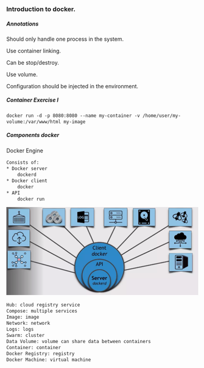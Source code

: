 ### Introduction to docker.
##### Annotations
Should only handle one process in the system.

Use container linking.

Can be stop/destroy.

Use volume.

Configuration should be injected in the environment.

##### Container Exercise I

    docker run -d -p 8080:8080 --name my-container -v /home/user/my-volume:/var/www/html my-image


##### Components docker

 Docker Engine

    Consists of:
    * Docker server
        dockerd
    * Docker client
        docker
    * API
        docker run

![docker.png](./images/engine_docker.png)

    Hub: cloud registry service
    Compose: multiple services
    Image: image
    Network: network
    Logs: logs
    Swarm: cluster
    Data Volume: volume can share data between containers
    Container: container
    Docker Registry: registry
    Docker Machine: virtual machine

